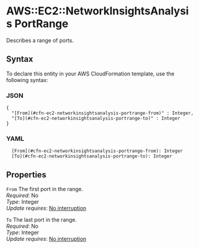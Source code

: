 # AWS::EC2::NetworkInsightsAnalysis PortRange<a name="aws-properties-ec2-networkinsightsanalysis-portrange"></a>

Describes a range of ports\.

## Syntax<a name="aws-properties-ec2-networkinsightsanalysis-portrange-syntax"></a>

To declare this entity in your AWS CloudFormation template, use the following syntax:

### JSON<a name="aws-properties-ec2-networkinsightsanalysis-portrange-syntax.json"></a>

```
{
  "[From](#cfn-ec2-networkinsightsanalysis-portrange-from)" : Integer,
  "[To](#cfn-ec2-networkinsightsanalysis-portrange-to)" : Integer
}
```

### YAML<a name="aws-properties-ec2-networkinsightsanalysis-portrange-syntax.yaml"></a>

```
  [From](#cfn-ec2-networkinsightsanalysis-portrange-from): Integer
  [To](#cfn-ec2-networkinsightsanalysis-portrange-to): Integer
```

## Properties<a name="aws-properties-ec2-networkinsightsanalysis-portrange-properties"></a>

`From`  <a name="cfn-ec2-networkinsightsanalysis-portrange-from"></a>
The first port in the range\.  
*Required*: No  
*Type*: Integer  
*Update requires*: [No interruption](https://docs.aws.amazon.com/AWSCloudFormation/latest/UserGuide/using-cfn-updating-stacks-update-behaviors.html#update-no-interrupt)

`To`  <a name="cfn-ec2-networkinsightsanalysis-portrange-to"></a>
The last port in the range\.  
*Required*: No  
*Type*: Integer  
*Update requires*: [No interruption](https://docs.aws.amazon.com/AWSCloudFormation/latest/UserGuide/using-cfn-updating-stacks-update-behaviors.html#update-no-interrupt)
